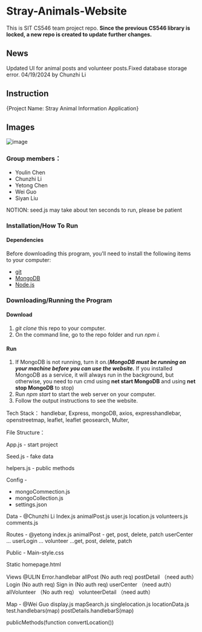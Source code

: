 # Stray-Animals-Website
This is SIT CS546 team project repo.
**Since the previous CS546 library is locked, a new repo is created to update further changes.**
## News
Updated UI for animal posts and volunteer posts.Fixed database storage error.
04/19/2024 by Chunzhi Li

## Instruction
{Project Name: Stray Animal Information Application}

## Images
![image](https://github.com/LancyLi0211/Stray-Animals-Website/assets/77958415/f19a0e3c-29e9-432c-8b3b-028ecaab00fd)


### Group members：

- Youlin Chen
- Chunzhi Li
- Yetong Chen
- Wei Guo
- Siyan Liu

NOTION: seed.js may take about ten seconds to run, please be patient

### Installation/How To Run

#### Dependencies

Before downloading this program, you'll need to install the following items to your computer:

- [git](https://git-scm.com/downloads "Git Installation")
- [MongoDB](https://www.mongodb.com/docs/manual/installation/ "MongoDB Install/Run Tutorial")
- [Node.js](https://nodejs.org/en/ "Node.js Installation")

### Downloading/Running the Program

#### Download

1. _git clone_ this repo to your computer.
2. On the command line, go to the repo folder and run _npm i._

#### Run

1. If MongoDB is not running, turn it on.(**_MongoDB must be running on your machine before you can use the website._** If you installed MongoDB as a service, it will always run in the background, but otherwise, you need to run cmd using **net start MongoDB** and using **net stop MongoDB** to stop)
2. Run _npm start_ to start the web server on your computer.
3. Follow the output instructions to see the website.



Tech Stack：
handlebar, Express, mongoDB, axios, expresshandlebar, openstreetmap, leaflet, leaflet geosearch, Multer, 

File Structure：

App.js - start project

Seed.js - fake data

helpers.js - public methods

Config - 
 - mongoCommection.js
 - mongoCollection.js
 - settings.json

Data - @Chunzhi Li
Index.js
animalPost.js
user.js
location.js
volunteers.js
comments.js

Routes - @yetong
index.js
animalPost - get, post, delete, patch
userCenter …
userLogin …
volunteer …get, post, delete, patch

Public - 
Main-style.css

Static
homepage.html

Views @ULIN
Error.handlebar
allPost (No auth req)
postDetail （need auth）
Login (No auth req)
Sign in (No auth req)
userCenter （need auth）
allVolunteer （No auth req）
volunteerDetail （need auth）

Map - @Wei Guo
display.js
mapSearch.js
singlelocation.js
locationData.js
test.handlebars(map)
postDetails.handlebarS(map)

publicMethods(function convertLocation())
